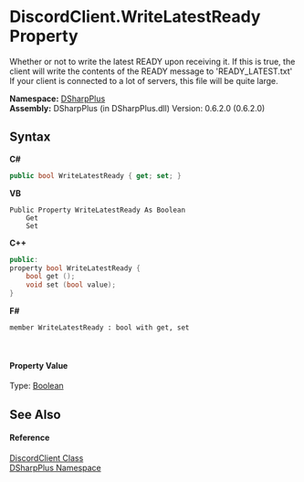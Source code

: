 # DiscordClient.WriteLatestReady Property 
 

Whether or not to write the latest READY upon receiving it. If this is true, the client will write the contents of the READY message to 'READY_LATEST.txt' If your client is connected to a lot of servers, this file will be quite large.

**Namespace:**&nbsp;<a href="503971eb-de5e-a570-9922-de9500a9b1cc">DSharpPlus</a><br />**Assembly:**&nbsp;DSharpPlus (in DSharpPlus.dll) Version: 0.6.2.0 (0.6.2.0)

## Syntax

**C#**<br />
``` C#
public bool WriteLatestReady { get; set; }
```

**VB**<br />
``` VB
Public Property WriteLatestReady As Boolean
	Get
	Set
```

**C++**<br />
``` C++
public:
property bool WriteLatestReady {
	bool get ();
	void set (bool value);
}
```

**F#**<br />
``` F#
member WriteLatestReady : bool with get, set

```

<br />

#### Property Value
Type: <a href="http://msdn2.microsoft.com/en-us/library/a28wyd50" target="_blank">Boolean</a>

## See Also


#### Reference
<a href="8f8cbf24-03e9-53cc-389f-2ba10a699065">DiscordClient Class</a><br /><a href="503971eb-de5e-a570-9922-de9500a9b1cc">DSharpPlus Namespace</a><br />
